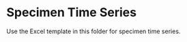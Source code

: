 Specimen Time Series
====================
Use the Excel template in this folder for specimen time series.